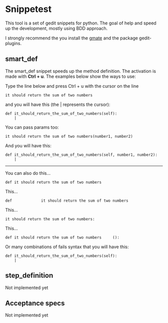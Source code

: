 Snippetest
==========

This tool is a set of gedit snippets for python. The goal of help and speed up
the development, mostly using BDD approach.

I strongly recommend the you install the [gmate](http://github.com/gmate/gmate)
and the package gedit-plugins.

smart_def
---------

The smart_def snippet speeds up the method definition. The activation is made
with **Ctrl + u**. The examples below show the ways to use:

Type the line below and press Ctrl + u with the cursor on the line

    it should return the sum of two numbers

and you will have this (the | represents the cursor):

    def it_should_return_the_sum_of_two_numbers(self):
        |

You can pass params too:

    it should return the sum of two numbers(number1, number2)

And you will have this:

    def it_should_return_the_sum_of_two_numbers(self, number1, number2):
        |

--------------------------------------------------------------------------------

You can also do this...

    def it should return the sum of two numbers

This...

    def             it should return the sum of two numbers

This...

    it should return the sum of two numbers:

This...

    def it should return the sum of two numbers     ():

Or many combinations of fails syntax that you will have this:

    def it_should_return_the_sum_of_two_numbers(self):
        |


step_definition
---------------

Not implemented yet


Acceptance specs
----------------

Not implemented yet

